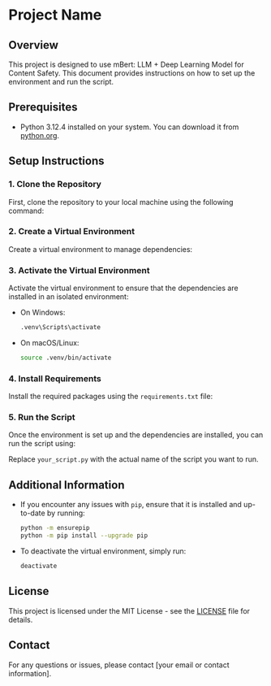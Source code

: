 # Project Name

## Overview

This project is designed to use mBert: LLM + Deep Learning Model for Content Safety. This document provides instructions on how to set up the environment and run the script.

## Prerequisites

- Python 3.12.4 installed on your system. You can download it from [python.org](https://www.python.org/downloads/).

## Setup Instructions

### 1. Clone the Repository

First, clone the repository to your local machine using the following command:

### 2. Create a Virtual Environment

Create a virtual environment to manage dependencies:


### 3. Activate the Virtual Environment

Activate the virtual environment to ensure that the dependencies are installed in an isolated environment:

- On Windows:
  ```bash
  .venv\Scripts\activate
  ```
- On macOS/Linux:
  ```bash
  source .venv/bin/activate
  ```

### 4. Install Requirements

Install the required packages using the `requirements.txt` file:


### 5. Run the Script

Once the environment is set up and the dependencies are installed, you can run the script using:


Replace `your_script.py` with the actual name of the script you want to run.

## Additional Information

- If you encounter any issues with `pip`, ensure that it is installed and up-to-date by running:
  ```bash
  python -m ensurepip
  python -m pip install --upgrade pip
  ```

- To deactivate the virtual environment, simply run:
  ```bash
  deactivate
  ```

## License

This project is licensed under the MIT License - see the [LICENSE](LICENSE) file for details.

## Contact

For any questions or issues, please contact [your email or contact information].

